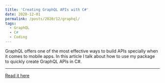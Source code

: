 ```yaml
---
title: 'Creating GraphQL APIs with C#'
date: 2020-12-01
permalink: /posts/2020/12/graphql/
tags:
  - GraphQL
  - C#
  - Coding
---
```


GraphQL offers one of the most effective ways to build APIs specially when it comes to mobile apps. In this article I talk about how to use my package to quickly create GraphQL APIs in C#.

---

[Read it here](https://thelmi.medium.com/creating-graphql-api-with-c-4d6d9723464d)